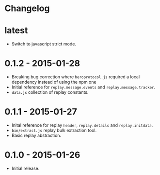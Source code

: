 # Changelog

# latest

- Switch to javascript strict mode.

# 0.1.2 - 2015-01-28

- Breaking bug correction where `heroprotocol.js` required a local dependency instead of using the npm one
- Initial reference for `replay.message.events` and `replay.message.tracker`.
- `data.js` collection of replay constants.

# 0.1.1 - 2015-01-27

- Inital reference for replay `header`, `replay.details` and `replay.initdata`.
- `bin/extract.js` replay bulk extraction tool.
- Basic replay abstraction.

# 0.1.0 - 2015-01-26

- Initial release.
